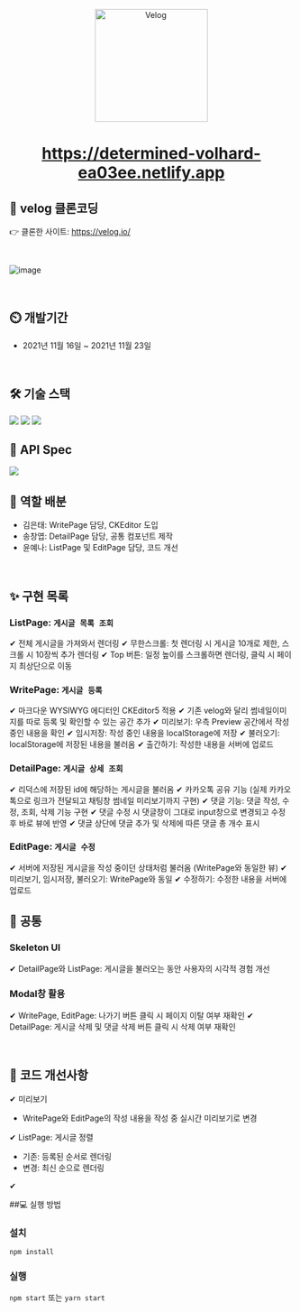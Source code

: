 <p align='middle'>
<a href='https://github.com/DevFoliOh/velog'><img src='https://user-images.githubusercontent.com/66353903/142974589-1a9d29a4-3c67-4208-b861-00491a02f810.png' width="200px;" alt="Velog" /></a></p>


<h1 align='middle'><a href='https://determined-volhard-ea03ee.netlify.app'>https://determined-volhard-ea03ee.netlify.app</a></h1>


## 📌 velog 클론코딩

👉 클론한 사이트: https://velog.io/

<br/>

![image](https://user-images.githubusercontent.com/66353903/142976104-d163bec4-f0a3-468b-adfa-0f21572a8d1f.png)


<br/>

## :timer_clock: 개발기간
+ 2021년 11월 16일 ~ 2021년 11월 23일

<br/>

## 🛠 기술 스택

 <p align='left'>
 <img src="https://img.shields.io/badge/React-v17.0.2-blue?logo=React"/>
 <img src="https://img.shields.io/badge/ReduxToolkit-^1.6.2-purple?logo=Redux"/>
 <img src="https://img.shields.io/badge/StyledComponents-v5.2.3-pink?logo=styled-components"/> 
 </p>

## 🧪 API Spec
  <img src="https://img.shields.io/badge/Swagger-v1.7.0-lime?logo=Swagger"/>
  
  <br/>

## 🔮 역할 배분
- 김은태: WritePage 담당, CKEditor 도입
- 송창엽: DetailPage 담당, 공통 컴포넌트 제작
- 윤예나: ListPage 및 EditPage 담당, 코드 개선

<br/>

## ✨ 구현 목록

### ListPage: `게시글 목록 조회`

✔ 전체 게시글을 가져와서 렌더링
✔ 무한스크롤: 첫 렌더링 시 게시글 10개로 제한, 스크롤 시 10장씩 추가 렌더링
✔ Top 버튼: 일정 높이를 스크롤하면 렌더링, 클릭 시 페이지 최상단으로 이동


### WritePage: `게시글 등록`

✔ 마크다운 WYSIWYG 에디터인 CKEditor5 적용
✔ 기존 velog와 달리 썸네일이미지를 따로 등록 및 확인할 수 있는 공간 추가
✔ 미리보기: 우측 Preview 공간에서 작성 중인 내용을 확인
✔ 임시저장: 작성 중인 내용을 localStorage에 저장
✔ 불러오기: localStorage에 저장된 내용을 불러옴
✔ 출간하기: 작성한 내용을 서버에 업로드


### DetailPage: `게시글 상세 조회`

✔ 리덕스에 저장된 id에 해당하는 게시글을 불러옴
✔ 카카오톡 공유 기능 (실제 카카오톡으로 링크가 전달되고 채팅창 썸네일 미리보기까지 구현)
✔ 댓글 기능: 댓글 작성, 수정, 조회, 삭제 기능 구현
✔ 댓글 수정 시 댓글창이 그대로 input창으로 변경되고 수정 후 바로 뷰에 반영
✔ 댓글 상단에 댓글 추가 및 삭제에 따른 댓글 총 개수 표시


### EditPage: `게시글 수정`

✔ 서버에 저장된 게시글을 작성 중이던 상태처럼 불러옴 (WritePage와 동일한 뷰)
✔ 미리보기, 임시저장, 불러오기: WritePage와 동일
✔ 수정하기: 수정한 내용을 서버에 업로드


## 🎨 공통

### Skeleton UI
✔ DetailPage와 ListPage: 게시글을 불러오는 동안 사용자의 시각적 경험 개선

### Modal창 활용
✔ WritePage, EditPage: 나가기 버튼 클릭 시 페이지 이탈 여부 재확인
✔ DetailPage: 게시글 삭제 및 댓글 삭제 버튼 클릭 시 삭제 여부 재확인

<br/>

## 🚀 코드 개선사항

✔ 미리보기
+ WritePage와 EditPage의 작성 내용을 작성 중 실시간 미리보기로 변경

✔ ListPage: 게시글 정렬
+ 기존: 등록된 순서로 렌더링
+ 변경: 최신 순으로 렌더링

✔ 

##💻 실행 방법

### 설치

`npm install`

### 실행

`npm start` 또는 `yarn start`

